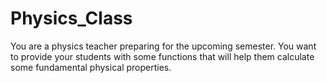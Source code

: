 # Physics_Class
You are a physics teacher preparing for the upcoming semester. You want to provide your students with some functions that will help them calculate some fundamental physical properties.
